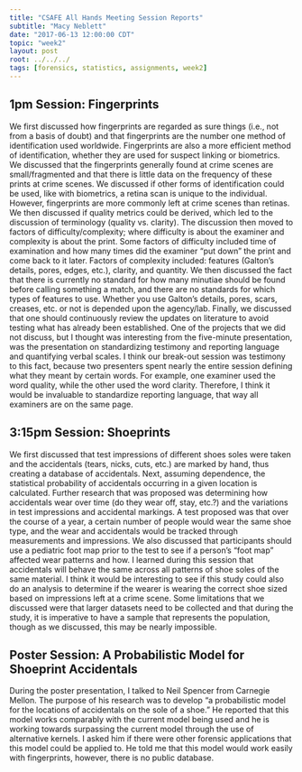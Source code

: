 ```yaml
---
title: "CSAFE All Hands Meeting Session Reports"
subtitle: "Macy Neblett"
date: "2017-06-13 12:00:00 CDT"
topic: "week2"
layout: post
root: ../../../
tags: [forensics, statistics, assignments, week2]
---
```

 
## 1pm Session: Fingerprints

We first discussed how fingerprints are regarded as sure things (i.e., not from a basis of doubt) and that fingerprints are the number one method of identification used worldwide. Fingerprints are also a more efficient method of identification, whether they are used for suspect linking or biometrics. We discussed that the fingerprints generally found at crime scenes are small/fragmented and that there is little data on the frequency of these prints at crime scenes. We discussed if other forms of identification could be used, like with biometrics, a retina scan is unique to the individual. However, fingerprints are more commonly left at crime scenes than retinas. We then discussed if quality metrics could be derived, which led to the discussion of terminology (quality vs. clarity). The discussion then moved to factors of difficulty/complexity; where difficulty is about the examiner and complexity is about the print. Some factors of difficulty included time of examination and how many times did the examiner “put down” the print and come back to it later. Factors of complexity included: features (Galton’s details, pores, edges, etc.), clarity, and quantity. We then discussed the fact that there is currently no standard for how many minutiae should be found before calling something a match, and there are no standards for which types of features to use. Whether you use Galton’s details, pores, scars, creases, etc. or not is depended upon the agency/lab. Finally, we discussed that one should continuously review the updates on literature to avoid testing what has already been established. One of the projects that we did not discuss, but I thought was interesting from the five-minute presentation, was the presentation on standardizing testimony and reporting language and quantifying verbal scales. I think our break-out session was testimony to this fact, because two presenters spent nearly the entire session defining what they meant by certain words. For example, one examiner used the word quality, while the other used the word clarity. Therefore, I think it would be invaluable to standardize reporting language, that way all examiners are on the same page. 

## 3:15pm Session: Shoeprints

We first discussed that test impressions of different shoes soles were taken and the accidentals (tears, nicks, cuts, etc.) are marked by hand, thus creating a database of accidentals. Next, assuming dependence, the statistical probability of accidentals occurring in a given location is calculated. Further research that was proposed was determining how accidentals wear over time (do they wear off, stay, etc.?) and the variations in test impressions and accidental markings. A test proposed was that over the course of a year, a certain number of people would wear the same shoe type, and the wear and accidentals would be tracked through measurements and impressions. We also discussed that participants should use a pediatric foot map prior to the test to see if a person’s “foot map” affected wear patterns and how. I learned during this session that accidentals will behave the same across all patterns of shoe soles of the same material. I think it would be interesting to see if this study could also do an analysis to determine if the wearer is wearing the correct shoe sized based on impressions left at a crime scene. Some limitations that we discussed were that larger datasets need to be collected and that during the study, it is imperative to have a sample that represents the population, though as we discussed, this may be nearly impossible.

## Poster Session: A Probabilistic Model for Shoeprint Accidentals

During the poster presentation, I talked to Neil Spencer from Carnegie Mellon. The purpose of his research was to develop “a probabilistic model for the locations of accidentals on the sole of a shoe.”  He reported that this model works comparably with the current model being used and he is working towards surpassing the current model through the use of alternative kernels. I asked him if there were other forensic applications that this model could be applied to. He told me that this model would work easily with fingerprints, however, there is no public database.
